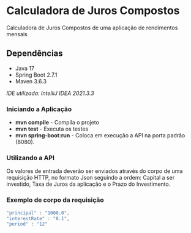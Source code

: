 # Calculadora de Juros Compostos

Calculadora de Juros Compostos de uma aplicação de rendimentos mensais

## Dependências
* Java 17
* Spring Boot 2.7.1
* Maven 3.6.3

_IDE utilizada: IntelliJ IDEA 2021.3.3_

### Iniciando a Aplicação
* __mvn compile__ - Compila o projeto
* __mvn test__ - Executa os testes
* __mvn spring-boot:run__ - Coloca em execução a API na porta padrão (8080).


### Utilizando a API
Os valores de entrada deverão ser enviados através do corpo de uma requisição HTTP, no formato Json seguindo a ordem: Capital a ser investido, Taxa de Juros da aplicação e o Prazo do Investimento.

### Exemplo de corpo da requisição
```javascript
"principal" : "1000.0",
"interestRate" : "0.1",
"period" : "12"
```